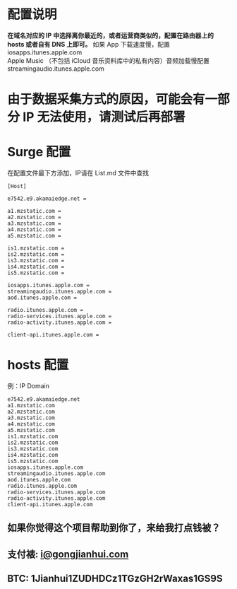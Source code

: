 # 配置说明
**在域名对应的 IP 中选择离你最近的，或者运营商类似的，配置在路由器上的 hosts 或者自有 DNS 上即可。**
如果 App 下载速度慢，配置 iosapps.itunes.apple.com<br>
Apple Music （不包括 iCloud 音乐资料库中的私有内容）音频加载慢配置 streamingaudio.itunes.apple.com

# 由于数据采集方式的原因，可能会有一部分 IP 无法使用，请测试后再部署

# Surge 配置
在配置文件最下方添加，IP请在 List.md 文件中查找

```
[Host]

e7542.e9.akamaiedge.net = 

a1.mzstatic.com = 
a2.mzstatic.com = 
a3.mzstatic.com = 
a4.mzstatic.com = 
a5.mzstatic.com = 

is1.mzstatic.com = 
is2.mzstatic.com = 
is3.mzstatic.com = 
is4.mzstatic.com = 
is5.mzstatic.com = 

iosapps.itunes.apple.com = 
streamingaudio.itunes.apple.com = 
aod.itunes.apple.com = 

radio.itunes.apple.com = 
radio-services.itunes.apple.com = 
radio-activity.itunes.apple.com = 

client-api.itunes.apple.com = 
```
# hosts 配置
例：IP Domain
```
e7542.e9.akamaiedge.net
a1.mzstatic.com 
a2.mzstatic.com
a3.mzstatic.com
a4.mzstatic.com
a5.mzstatic.com
is1.mzstatic.com
is2.mzstatic.com
is3.mzstatic.com
is4.mzstatic.com
is5.mzstatic.com
iosapps.itunes.apple.com
streamingaudio.itunes.apple.com
aod.itunes.apple.com
radio.itunes.apple.com
radio-services.itunes.apple.com
radio-activity.itunes.apple.com
client-api.itunes.apple.com
```

## 如果你觉得这个项目帮助到你了，来给我打点钱被？
## 支付裱: i@gongjianhui.com
## BTC: 1Jianhui1ZUDHDCz1TGzGH2rWaxas1GS9S



